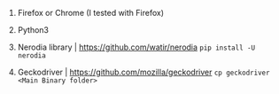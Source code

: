 
1. Firefox or Chrome (I tested with Firefox)

2. Python3 

3. Nerodia library | https://github.com/watir/nerodia
`pip install -U nerodia`

3. Geckodriver | https://github.com/mozilla/geckodriver 
`cp geckodriver <Main Binary folder>`
